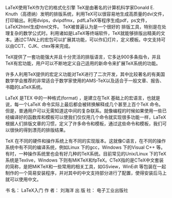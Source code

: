 LaTeX使用TeX作为它的格式化引擎
TeX是由著名的计算机科学家Donald E. Knuth（高德纳）发明的排版系统，利用TeX可以很容易地生成高质量的dvi文件，打印输出。利用dvips，dvipdfmx，pdfLaTeX等程序生成pdf，ps文件，LaTeX2html生成html文件。
TeX被普遍认为是一个很好的 排版工具，特别是在处理复杂的数学公式时。利用诸如是LaTeX等终端软件，TeX就能够排版出精美的文本。通过CTAN上的宏包可以扩展其功能，可以作幻灯片，定义模板。中文支持可以由CCT、CJK、ctex等来完成。

TeX提供了一套功能强大并且十分灵活的排版语言，它多达900多条指令，并且TeX有宏功能，用户可以不断地定义自己适用的新命令来扩展TeX系统的功能。

许多人利用TeX提供的宏定义功能对TeX进行了二次开发，其中比较著名的有美国数学学会推荐的非常适合于数学家使用的AMS-TeX以及适合于一般文章、报告、书籍的LaTeX系统。

LaTeX 是TEX 中的一种格式(format) ，是建立在TeX 基础上的宏语言，也就是说，每一个LaTeX 命令实际上最后都会被转换解释成几个甚至上百个TeX 命令。但是，普通用户可以无需知道这中间的复杂联系。就像编程的时候如果使用一些已经编译好的函数库和模板可以使我们仅仅用几个命令就实现很多功能一样，LaTeX 根据人们排版文章的习惯，定义了许多命令和模板，通过这些命令和模板，我们可以很快的得到漂亮的排版结果。

TeX 在不同的硬件和操作系统上有不同的实现版本。这就像C语言，在不同的操作系统中有不同的编译系统，例如Linux 下的gcc，Windows 下的Visual C++ 等。有时，一种操作系统里也会有好几种的TeX系统。目前常见的Unix/Linux 下的TeX系统是Texlive，Windows 下则有MiKTeX和fpTeX。CTeX指的是CTeX中文套装的简称，是把MiKTeX和一些常用的相关工具，如GSview，WinEdt 等包装在一起制作的一个简易安装程序，并对其中的中文支持部分进行了配置，使得安装后马上就可以使用中文。

书 名： LaTeX入门
作 者： 刘海洋
出 版 社： 电子工业出版社